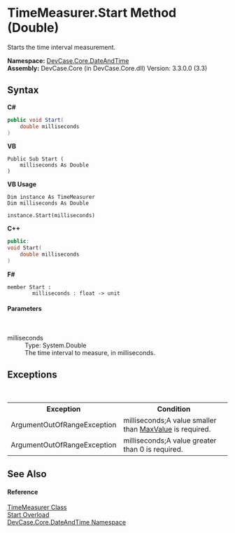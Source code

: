 # TimeMeasurer.Start Method (Double)
 

Starts the time interval measurement.

**Namespace:**&nbsp;<a href="N_DevCase_Core_DateAndTime">DevCase.Core.DateAndTime</a><br />**Assembly:**&nbsp;DevCase.Core (in DevCase.Core.dll) Version: 3.3.0.0 (3.3)

## Syntax

**C#**<br />
``` C#
public void Start(
	double milliseconds
)
```

**VB**<br />
``` VB
Public Sub Start ( 
	milliseconds As Double
)
```

**VB Usage**<br />
``` VB Usage
Dim instance As TimeMeasurer
Dim milliseconds As Double

instance.Start(milliseconds)
```

**C++**<br />
``` C++
public:
void Start(
	double milliseconds
)
```

**F#**<br />
``` F#
member Start : 
        milliseconds : float -> unit 

```


#### Parameters
&nbsp;<dl><dt>milliseconds</dt><dd>Type: System.Double<br />The time interval to measure, in milliseconds.</dd></dl>

## Exceptions
&nbsp;<table><tr><th>Exception</th><th>Condition</th></tr><tr><td>ArgumentOutOfRangeException</td><td>milliseconds;A value smaller than <a href="P_DevCase_Core_DateAndTime_TimeMeasurer_MaxValue">MaxValue</a> is required.</td></tr><tr><td>ArgumentOutOfRangeException</td><td>milliseconds;A value greater than 0 is required.</td></tr></table>

## See Also


#### Reference
<a href="T_DevCase_Core_DateAndTime_TimeMeasurer">TimeMeasurer Class</a><br /><a href="Overload_DevCase_Core_DateAndTime_TimeMeasurer_Start">Start Overload</a><br /><a href="N_DevCase_Core_DateAndTime">DevCase.Core.DateAndTime Namespace</a><br />